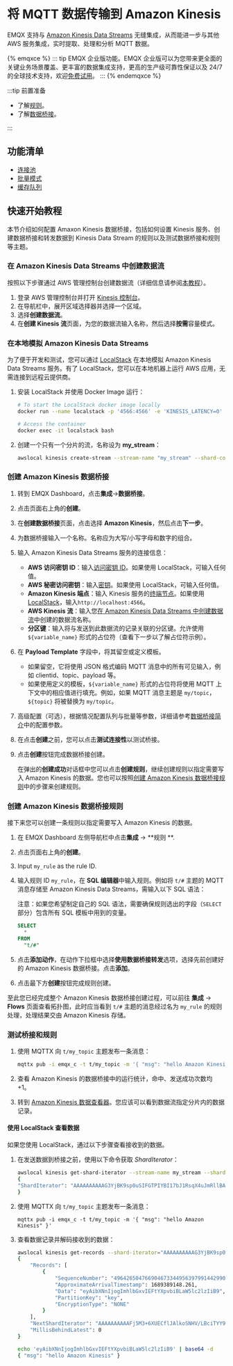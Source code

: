 # 将 MQTT 数据传输到 Amazon Kinesis

EMQX 支持与 [Amazon Kinesis Data Streams](https://aws.amazon.com/kinesis/data-streams/) 无缝集成，从而能进一步与其他 AWS 服务集成，实时提取、处理和分析 MQTT 数据。

{% emqxce %}
::: tip
EMQX 企业版功能。EMQX 企业版可以为您带来更全面的关键业务场景覆盖、更丰富的数据集成支持，更高的生产级可靠性保证以及 24/7 的全球技术支持，欢迎[免费试用](https://www.emqx.com/zh/try?product=enterprise)。
:::
{% endemqxce %}

:::tip 前置准备

- 了解[规则](./rules.md)。
- 了解[数据桥接](./data-bridges.md)。

:::

## 功能清单

- [连接池](./data-bridges.md#连接池)
- [批量模式](./data-bridges.md)
- [缓存队列](./data-bridges.md)

## 快速开始教程

本节介绍如何配置 Amaxon Kinesis 数据桥接，包括如何设置 Kinesis 服务、创建数据桥接和转发数据到 Kinesis Data Stream 的规则以及测试数据桥接和规则等主题。

### 在 Amazon Kinesis Data Streams 中创建数据流

按照以下步骤通过 AWS 管理控制台创建数据流（详细信息请参阅[本教程](https://docs.aws.amazon.com/zh_cn/streams/latest/dev/how-do-i-create-a-stream.html)）。

1. 登录 AWS 管理控制台并打开 [Kinesis 控制台](https://console.aws.amazon.com/kinesis)。
2. 在导航栏中，展开区域选择器并选择一个区域。
3. 选择**创建数据流**。
4. 在**创建 Kinesis 流**页面，为您的数据流输入名称，然后选择**按需**容量模式。

### 在本地模拟 Amazon Kinesis Data Streams

为了便于开发和测试，您可以通过 [LocalStack](https://localstack.cloud/) 在本地模拟 Amazon Kinesis Data Streams 服务。有了 LocalStack，您可以在本地机器上运行 AWS 应用，无需连接到远程云提供商。

1. 安装 LocalStack 并使用 Docker Image 运行：

   ```bash
   # To start the LocalStack docker image locally
   docker run --name localstack -p '4566:4566' -e 'KINESIS_LATENCY=0' -d localstack/localstack:2.1
   
   # Access the container
   docker exec -it localstack bash
   ```

2. 创建一个只有一个分片的流，名称设为 **my_stream**：

   ```bash
   awslocal kinesis create-stream --stream-name "my_stream" --shard-count 1
   ```

### 创建 Amazon Kinesis 数据桥接

1. 转到 EMQX Dashboard，点击**集成**->**数据桥接**。

2. 点击页面右上角的**创建**。

3. 在**创建数据桥接**页面，点击选择 **Amazon Kinesis**，然后点击**下一步**。

4. 为数据桥接输入一个名称。名称应为大写/小写字母和数字的组合。

5. 输入 Amazon Kinesis Data Streams 服务的连接信息：

   - **AWS 访问密钥 ID**：输入[访问密钥 ID](https://docs.aws.amazon.com/powershell/latest/userguide/pstools-appendix-sign-up.html)。如果使用 LocalStack，可输入任何值。
   - **AWS 秘密访问密钥**：输入[密钥](https://docs.aws.amazon.com/powershell/latest/userguide/pstools-appendix-sign-up.html)。如果使用 LocalStack，可输入任何值。
   - **Amazon Kinesis 端点**：输入 Kinesis 服务的[终端节点](https://docs.aws.amazon.com/zh_cn/general/latest/gr/ak.html)。如果使用 [LocalStack](#在本地模拟-amazon-kinesis-data-streams)，输入`http://localhost:4566`。
   - **AWS Kinesis 流**：输入您[在 Amazon Kinesis Data Streams 中创建数据流](#在-amazon-kinesis-data-streams-中创建数据流)中创建的数据流名称。
   - **分区键**：输入将与发送到此数据流的记录关联的分区键。允许使用 `${variable_name}` 形式的占位符（查看下一步以了解占位符示例）。

6. 在 **Payload Template** 字段中，将其留空或定义模板。

   - 如果留空，它将使用 JSON 格式编码 MQTT 消息中的所有可见输入，例如 clientid、topic、payload 等。
   - 如果使用定义的模板，`${variable_name}` 形式的占位符将使用 MQTT 上下文中的相应值进行填充。例如，如果 MQTT 消息主题是 `my/topic`，`${topic}` 将被替换为 `my/topic`。

7. 高级配置（可选），根据情况配置队列与批量等参数，详细请参考[数据桥接简介](./data-bridges.md)中的配置参数。

8. 在点击**创建**之前，您可以点击**测试连接性**以测试桥接。

9. 点击**创建**按钮完成数据桥接创建。

   在弹出的**创建成功**对话框中您可以点击**创建规则**，继续创建规则以指定需要写入 Amazon Kinesis 的数据。您也可以按照[创建 Amazon Kinesis 数据桥接规则](#创建-amazon-kinesis-数据桥接规则)中的步骤来创建规则。

### 创建 Amazon Kinesis 数据桥接规则

接下来您可以创建一条规则以指定需要写入 Amazon Kinesis 的数据。

1. 在 EMQX Dashboard 左侧导航栏中点击**集成** -> **规则 **.

2. 点击页面右上角的**创建**。

3. Input `my_rule` as the rule ID.

4. 输入规则 ID `my_rule`，在 **SQL 编辑器**中输入规则。例如将 `t/#` 主题的 MQTT 消息存储至 Amazon Kinesis Data Streams，需输入以下 SQL 语法：

   注意：如果您希望制定自己的 SQL 语法，需要确保规则选出的字段（`SELECT` 部分）包含所有 SQL 模板中用到的变量。

   ```sql
   SELECT
     *
   FROM
     "t/#"
   ```

5. 点击**添加动作**，在动作下拉框中选择**使用数据桥接转发**选项，选择先前创建好的 Amazon Kinesis 数据桥接。点击**添加**。

6. 点击最下方**创建**按钮完成规则创建。

至此您已经完成整个 Amazon Kinesis 数据桥接创建过程，可以前往 **集成** -> **Flows** 页面查看拓扑图，此时应当看到 `t/#` 主题的消息经过名为 `my_rule` 的规则处理，处理结果交由 Amazon Kinesis 存储。

### 测试桥接和规则

1. 使用 MQTTX 向 `t/my_topic` 主题发布一条消息：

   ```bash
   mqttx pub -i emqx_c -t t/my_topic -m '{ "msg": "hello Amazon Kinesis" }'
   ```

2. 查看 Amazon Kinesis 的数据桥接中的运行统计，命中、发送成功次数均 +1。

3. 转到 [Amazon Kinesis 数据查看器](https://docs.aws.amazon.com/zh_cn/streams/latest/dev/data-viewer.html)。您应该可以看到数据流指定分片内的数据记录。

#### 使用 LocalStack 查看数据

如果您使用 LocalStack，通过以下步骤查看接收到的数据。

1. 在发送数据到桥接之前，使用以下命令获取 *ShardIterator*：

   ```bash
   awslocal kinesis get-shard-iterator --stream-name my_stream --shard-id shardId-000000000000 --shard-iterator-type LATEST
   {
   "ShardIterator": "AAAAAAAAAAG3YjBK9sp0uSIFGTPIYBI17bJ1RsqX4uJmRllBAZmFRnjq1kPLrgcyn7RVigmH+WsGciWpImxjXYLJhmqI2QO/DrlLfp6d1IyJFixg1s+MhtKoM6IOH0Tb2CPW9NwPYoT809x03n1zL8HbkXg7hpZjWXPmsEvkXjn4UCBf5dBerq7NLKS3RtAmOiXVN6skPpk="
   }
   ```

2. 使用 MQTTX 向 `t/my_topic` 主题发布一条消息：

   ```
   mqttx pub -i emqx_c -t t/my_topic -m '{ "msg": "hello Amazon Kinesis" }'
   ```

3. 查看数据记录并解码接收到的数据：

   ```bash
   awslocal kinesis get-records --shard-iterator="AAAAAAAAAAG3YjBK9sp0uSIFGTPIYBI17bJ1RsqX4uJmRllBAZmFRnjq1kPLrgcyn7RVigmH+WsGciWpImxjXYLJhmqI2QO/DrlLfp6d1IyJFixg1s+MhtKoM6IOH0Tb2CPW9NwPYoT809x03n1zL8HbkXg7hpZjWXPmsEvkXjn4UCBf5dBerq7NLKS3RtAmOiXVN6skPpk="
   {
       "Records": [
           {
               "SequenceNumber": "49642650476690467334495639799144299020426020544120356866",
               "ApproximateArrivalTimestamp": 1689389148.261,
               "Data": "eyAibXNnIjogImhlbGxvIEFtYXpvbiBLaW5lc2lzIiB9",
               "PartitionKey": "key",
               "EncryptionType": "NONE"
           }
       ],
       "NextShardIterator": "AAAAAAAAAAFj5M3+6XUECflJAlkoSNHV/LBciTYY9If2z1iP+egC/PtdVI2t1HCf3L0S6efAxb01UtvI+3ZSh6BO02+L0BxP5ssB6ONBPfFgqvUIjbfu0GOmzUaPiHTqS8nNjoBtqk0fkYFDOiATdCCnMSqZDVqvARng5oiObgigmxq8InciH+xry2vce1dF9+RRFkKLBc0=",
       "MillisBehindLatest": 0
   }
   
   echo 'eyAibXNnIjogImhlbGxvIEFtYXpvbiBLaW5lc2lzIiB9' | base64 -d
   { "msg": "hello Amazon Kinesis" }
   ```